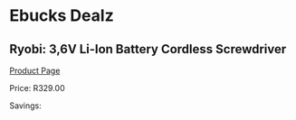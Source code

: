 
# Ebucks Dealz
## Ryobi: 3,6V Li-Ion Battery Cordless Screwdriver
[Product Page](https://www.ebucks.com/web/shop/productSelected.do?prodId=335288050&catId=336131644)

Price: R329.00

Savings: 


	